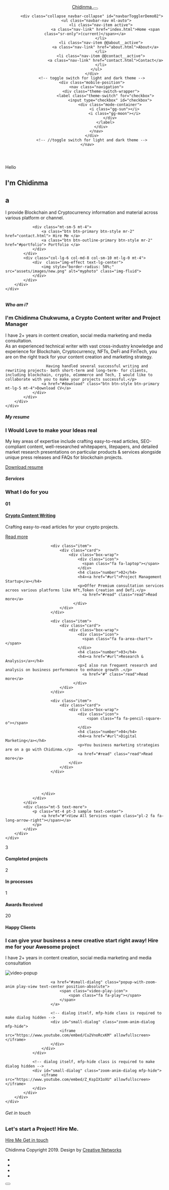 
<!doctype html>
<html lang="en">

<head>
  <!-- Required meta tags -->
  <meta charset="utf-8">
  <meta name="viewport" content="width=device-width, initial-scale=1, shrink-to-fit=no">

  <title>Chidinma Personal Portfolio Category Bootstrap Responsive Website Template</title>

  <!-- google fonts -->  
  <link href="//fonts.googleapis.com/css2?family=Jost:wght@300;400;600&display=swap" rel="stylesheet">

  <!-- Template CSS -->
  <link rel="stylesheet" href="assets/css/style-starter.css">
</head>

<body>
<!-- header -->
<header id="site-header" class="fixed-top">
  <div class="container">
      <nav class="navbar navbar-expand-lg stroke">
          <a class="navbar-brand" href="index.html">
              <span class="fa fa-laptop"></span> Chidinma
          </a>
          <!-- if logo is image enable this   
      <a class="navbar-brand" href="#index.html">
          <img src="image-path" alt="Your logo" title="Your logo" style="height:35px;" />
      </a> -->
          <button class="navbar-toggler  collapsed bg-gradient" type="button" data-toggle="collapse"
              data-target="#navbarTogglerDemo02" aria-controls="navbarTogglerDemo02" aria-expanded="false"
              aria-label="Toggle navigation">
              <span class="navbar-toggler-icon fa icon-expand fa-bars"></span>
              <span class="navbar-toggler-icon fa icon-close fa-times"></span>
              </span>
          </button>

          <div class="collapse navbar-collapse" id="navbarTogglerDemo02">
              <ul class="navbar-nav ml-auto">
                  <li class="nav-item active">
                      <a class="nav-link" href="index.html">Home <span class="sr-only">(current)</span></a>
                  </li>
                  <li class="nav-item @@about__active">
                      <a class="nav-link" href="about.html">About</a>
                  </li>
                  <li class="nav-item @@contact__active">
                      <a class="nav-link" href="contact.html">Contact</a>
                  </li>
              </ul>
          </div>
          <!-- toggle switch for light and dark theme -->
          <div class="mobile-position">
              <nav class="navigation">
                  <div class="theme-switch-wrapper">
                      <label class="theme-switch" for="checkbox">
                          <input type="checkbox" id="checkbox">
                          <div class="mode-container">
                              <i class="gg-sun"></i>
                              <i class="gg-moon"></i>
                          </div>
                      </label>
                  </div>
              </nav>
          </div>
          <!-- //toggle switch for light and dark theme -->
      </nav>
  </div>
</header>
<!-- //header -->

<!-- banner section -->
<section id="home" class="w3l-banner py-5">
    <div class="container">
        <div class="row align-items-center">
            <div class="col-lg-6 col-sm-12 mt-lg-0 mt-4">
                <span class="title-small">Hello</span>
                <h1 class="mb-2 title"> <span>I'm</span> Chidinma  </h1>
                <h1 class="mb-4 title"> a <span class="typed-text"></span><span class="cursor">&nbsp</span></h1>
                <p>I provide Blockchain and Cryptocurrency information and material across various platform or channel.</p>
                
                <div class="mt-sm-5 mt-4">
                    <a class="btn btn-primary btn-style mr-2" href="contact.html"> Hire Me </a>
                    <a class="btn btn-outline-primary btn-style mr-2" href="#portfolio"> Portfolio </a>
                </div>
            </div>
            <div class="col-lg-6 col-md-8 col-sm-10 mt-lg-0 mt-4">
                <div  class="img-effect text-lg-center">
                    <img style="border-radius: 50%;" src="assets/images/new.png" alt="myphoto" class="img-fluid">
                </div>
            </div>
        </div>
    </div>
</section>
<!-- //banner section -->

<!-- home page about section -->
<section class="w3l-index3" id="about">
    <div class="midd-w3 py-5">
        <div class="container py-lg-5 py-md-3">
            <div class="row">
                <div class="col-lg-4">
                    <div class="position-relative">
                        <img src="assets/images/me.jpeg" alt="" class="radius-image img-fluid">
                    </div>
                </div>
                <div class="col-lg-8 mt-lg-0 mt-5">
                    <h5 class="title-small mb-2">Who am i?</h5>
                    <h3 class="title-big">I'm Chidinma Chukwuma, a Crypto Content writer and Project Manager</h3>
                    <p class="mt-4"> I have 2+ years in content creation, social media marketing and media consultation.<br>
                      As an experienced technical writer with vast cross-industry knowledge and experience for Blockchain, Cryptocurrency, NFTs, DeFi and FinTech, you are on the right track for your content creation and marketing strategy.

                      Having handled several successful writing and rewriting projects- both short-term and long-term- for clients, including blockchain, crypto, eCommerce and Tech, I would like to collaborate with you to make your projects successful.</p>
                    <a href="#download" class="btn btn-style btn-primary mt-lg-5 mt-4">Download CV</a>
                </div>
            </div>
        </div>
    </div>
</section>
<!-- //home page about section -->

<!-- home page second section -->
<div class="py-5 w3l-resume">
    <div class="container py-lg-5 py-3">
        <h5 class="title-small mb-2"> My resume</h5>
        <h3 class="title-big mb-4">I Would Love to make your Ideas real </h3>
        <p>My key areas of expertise include crafting easy-to-read articles, SEO-compliant content, well-researched whitepapers, litepapers, and detailed market research presentations on particular products & services alongside unique press releases and FAQs for blockchain projects.
        </p>
        <div class="mt-5">
            <a href="#" class="btn btn-style btn-primary">Download resume</a>
        </div>
    </div>
</div>
<!-- //home page second section -->

<!-- home page services section -->
<section class="w3l-services">
    <div class="blog py-5" id="services">
        <div class="container py-lg-5">
            <h5 class="title-small text-center">Services</h5>
            <h3 class="title-big text-center mb-sm-5 mb-4">What I do for you</h3>
            <div class="row">
                <div class="col-md-12 mx-auto pr-2">
                    <div class="owl-two owl-carousel owl-theme">
                        <div class="item">
                            <div class="card">
                                <div class="box-wrap">
                                    <div class="icon">
                                        <span class="fa fa-pencil-square-o"></span>
                                    </div>
                                    <h4 class="number">01</h4>
                                    <h4><a href="#url">Crypto Content Writing</a></h4>
                                    <p>Crafting easy-to-read articles for your crypto projects.</p>
                                    <a href="#" class="read">Read more</a>
                                </div>
                            </div>
                        </div>

                        <div class="item">
                            <div class="card">
                                <div class="box-wrap">
                                    <div class="icon">
                                      <span class="fa fa-laptop"></span>
                                    </div>
                                    <h4 class="number">02</h4>
                                    <h4><a href="#url">Project Management Startup</a></h4>
                                    <p>Offer Premium consultation services acroos various platforms like Nft,Token Creation and Defi.</p>
                                      <a href="#read" class="read">Read more</a>
                                  </div>
                            </div>
                        </div>

                        <div class="item">
                            <div class="card">
                                <div class="box-wrap">
                                    <div class="icon">
                                      <span class="fa fa-area-chart"></span>
                                    </div>
                                    <h4 class="number">03</h4>
                                    <h4><a href="#url">Research & Analysis</a></h4>
                                    <p>I also run frequent research and analysis on business performance to enhance growth .</p>
                                      <a href="#" class="read">Read more</a>
                                  </div>
                            </div>
                        </div>

                        <div class="item">
                            <div class="card">
                                <div class="box-wrap">
                                    <div class="icon">
                                        <span class="fa fa-pencil-square-o"></span>
                                    </div>
                                    <h4 class="number">04</h4>
                                    <h4><a href="#url">Digital Marketing</a></h4>
                                    <p>You business marketing strategies are on a go with Chidinma.</p>
                                    <a href="#read" class="read">Read more</a>
                                </div>
                            </div>
                        </div>

                        

                        
                    </div>
                </div>
            </div>
            <div class="mt-5 text-more">
                <p class="mt-4 pt-3 sample text-center">
                    <a href="#">View All Services <span class="pl-2 fa fa-long-arrow-right"></span></a>
                </p>
            </div>
        </div>
    </div>
</section>
<!-- //home page services section -->

<!-- stats -->
<section class="w3l-stats py-lg-5 py-4" id="stats">
    <div class="gallery-inner container py-md-5 py-4">
        <div class="row stats-con">
            <div class="col-sm-3 col-6 stats_info counter_grid">
                <span class="fa fa-laptop"></span>
                <p class="counter">3</p>
                <h4>Completed projects</h4>
            </div>
            <div class="col-sm-3 col-6 stats_info counter_grid1">
                <span class="fa fa-hourglass-end"></span>
                <p class="counter">2</p>
                <h4>In processes</h4>
            </div>
            <div class="col-sm-3 col-6 stats_info counter_grid mt-sm-0 mt-5">
                <span class="fa fa-gift"></span>
                <p class="counter">1</p>
                <h4>Awards Received</h4>
            </div>
            <div class="col-sm-3 col-6 stats_info counter_grid2 mt-sm-0 mt-5">
                <span class="fa fa-smile-o"></span>
                <p class="counter">20</p>
                <h4>Happy Clients</h4>
            </div>
        </div>
    </div>
</section>
<!-- //stats -->
<!-- testimonials -->
<!--<section class="w3l-clients" id="clients">
    
    <div class="cusrtomer-layout py-5">
        <div class="container py-lg-5 py-md-4">
            <div class="heading text-center mx-auto">
                <h6 class="title-small text-center">Testimonials</h6>
                <h3 class="title-big mb-md-5 mb-4">What my clients think about Me </h3>
            </div>
           
            <div class="testimonial-width">
                <div id="owl-demo1" class="owl-carousel owl-theme mb-4">
                    <div class="item">
                        <div class="testimonial-content">
                            <div class="testimonial">
                                <blockquote>
                                    <q>Lorem ipsum dolor sit amet consectetur adipisicing elit. Velit beatae laudantium
                                        voluptate rem ullam dolore nisi voluptatibus esse quasi, doloribus tempora.
                                        Dolores molestias adipisci dolor sit amet!.</q>
                                </blockquote>
                                <div class="testi-des">
                                    <div class="test-img"><img src="assets/images/team1.jpg" class="img-fluid" alt="client-img">
                                    </div>
                                    <div class="peopl align-self">
                                        <h3>John wilson</h3>
                                        <p class="indentity">Seattle, Washington</p>
                                    </div>
                                </div>
                            </div>
                        </div>
                    </div>
                    <div class="item">
                        <div class="testimonial-content">
                            <div class="testimonial">
                                <blockquote>
                                    <q>Lorem ipsum dolor sit amet consectetur adipisicing elit. Velit beatae laudantium
                                        voluptate rem ullam dolore nisi voluptatibus esse quasi, doloribus tempora.
                                        Dolores molestias adipisci dolor sit amet!.</q>
                                </blockquote>
                                <div class="testi-des">
                                    <div class="test-img"><img src="assets/images/team2.jpg" class="img-fluid" alt="client-img">
                                    </div>
                                    <div class="peopl align-self">
                                        <h3>Julia sakura</h3>
                                        <p class="indentity">Seattle, Washington</p>
                                    </div>
                                </div>
                            </div>
                        </div>
                    </div>
                    <div class="item">
                        <div class="testimonial-content">
                            <div class="testimonial">
                                <blockquote>
                                    <q>Lorem ipsum dolor sit amet consectetur adipisicing elit. Velit beatae laudantium
                                        voluptate rem ullam dolore nisi voluptatibus esse quasi, doloribus tempora.
                                        Dolores molestias adipisci dolor sit amet!.</q>
                                </blockquote>
                                <div class="testi-des">
                                    <div class="test-img"><img src="assets/images/team3.jpg" class="img-fluid" alt="client-img">
                                    </div>
                                    <div class="peopl align-self">
                                        <h3>Roy Linderson</h3>
                                        <p class="indentity">Seattle, Washington</p>
                                    </div>
                                </div>
                            </div>
                        </div>
                    </div>
                    <div class="item">
                        <div class="testimonial-content">
                            <div class="testimonial">
                                <blockquote>
                                    <q>Lorem ipsum dolor sit amet consectetur adipisicing elit. Velit beatae laudantium
                                        voluptate rem ullam dolore nisi voluptatibus esse quasi, doloribus tempora.
                                        Dolores molestias adipisci dolor sit amet!.</q>
                                </blockquote>
                                <div class="testi-des">
                                    <div class="test-img"><img src="assets/images/team4.jpg" class="img-fluid" alt="client-img">
                                    </div>
                                    <div class="peopl align-self">
                                        <h3>Mike Thyson</h3>
                                        <p class="indentity">Seattle, Washington</p>
                                    </div>
                                </div>
                            </div>
                        </div>
                    </div>
                    <div class="item">
                        <div class="testimonial-content">
                            <div class="testimonial">
                                <blockquote>
                                    <q>Lorem ipsum dolor sit amet consectetur adipisicing elit. Velit beatae laudantium
                                        voluptate rem ullam dolore nisi voluptatibus esse quasi, doloribus tempora.
                                        Dolores molestias adipisci dolor sit amet!.</q>
                                </blockquote>
                                <div class="testi-des">
                                    <div class="test-img"><img src="assets/images/team2.jpg" class="img-fluid" alt="client-img">
                                    </div>
                                    <div class="peopl align-self">
                                        <h3>Laura gill</h3>
                                        <p class="indentity">Seattle, Washington</p>
                                    </div>
                                </div>
                            </div>
                        </div>
                    </div>
                    <div class="item">
                        <div class="testimonial-content">
                            <div class="testimonial">
                                <blockquote>
                                    <q>Lorem ipsum dolor sit amet consectetur adipisicing elit. Velit beatae laudantium
                                        voluptate rem ullam dolore nisi voluptatibus esse quasi, doloribus tempora.
                                        Dolores molestias adipisci dolor sit amet!.</q>
                                </blockquote>
                                <div class="testi-des">
                                    <div class="test-img"><img src="assets/images/team3.jpg" class="img-fluid" alt="client-img">
                                    </div>
                                    <div class="peopl align-self">
                                        <h3>Smith Johnson</h3>
                                        <p class="indentity">Seattle, Washington</p>
                                    </div>
                                </div>
                            </div>
                        </div>
                    </div>
                </div>
            </div>
        </div>
       
    </div>
    
</section> -->


<!-- home page video popup section -->
<section class="w3l-index5" id="about">
    <div class="new-block py-5">
        <div class="container py-lg-5">
            <div class="middle-section text-center">
                <div class="section-width">
                    <h3 class="title-big">I can give your business a new creative start right away! Hire me for your
                        Awesome project</h3>
                    <p class="mt-3"> I have 2+ years in content creation, social media marketing and media consultation</p>
                </div>
                <div class="history-info mt-5">
                    <div class="position-relative">
                        <img src="assets/images/bg.jpg" class="img-fluid radius-image video-popup-image"
                            alt="video-popup">

                        <a href="#small-dialog" class="popup-with-zoom-anim play-view text-center position-absolute">
                            <span class="video-play-icon">
                                <span class="fa fa-play"></span>
                            </span>
                        </a>

                        <!-- dialog itself, mfp-hide class is required to make dialog hidden -->
                        <div id="small-dialog" class="zoom-anim-dialog mfp-hide">
                            <iframe src="https://www.youtube.com/embed/Cu2VnoRcxKM" allowfullscreen></iframe>
                        </div>
                    </div>
                </div>

                <!-- dialog itself, mfp-hide class is required to make dialog hidden -->
                <div id="small-dialog" class="zoom-anim-dialog mfp-hide">
                    <iframe src="https://www.youtube.com/embed/Z_KspIX1oXU" allowfullscreen></iframe>
                </div>
            </div>
        </div>
    </div>
</section>
<!-- //home page video popup section -->

 <!-- freelance hire me -->
 <section class="w3l-grid-quote text-center py-5">
   <div class="container py-3">
     <h6 class="title-small">Get in touch</h6>
     <h3 class="title-big mb-md-5 mb-4">Let's start a Project! Hire Me.</h3>
     <a href="contact.html" class="btn btn-style btn-primary mr-2">Hire Me </a>
     <a href="contact.html" class="btn btn-style btn-outline-primary">Get in touch</a>
   </div>
 </section>
 <!-- //freelance hire me -->
 
<!-- Footer -->
<section class="w3l-footer py-sm-5 py-4">
  <div class="container">
    <div class="footer-content">
      <div class="row">
        <div class="col-lg-8 footer-left">
          <p class="m-0">Chidinma Copyright 2019. Design by <a href="#">Creative Networks</a></p>
        </div>
        <div class="col-lg-4 footer-right text-lg-right text-center mt-lg-0 mt-3">
          <ul class="social m-0 p-0">
            <li><a href="#facebook"><span class="fa fa-facebook-official"></span></a></li>
            <li><a href="#linkedin"><span class="fa fa-linkedin-square"></span></a></li>
            <li><a href="#instagram"><span class="fa fa-instagram"></span></a></li>
            <li><a href="#twitter"><span class="fa fa-twitter"></span></a></li>
          </ul>
        </div>
      </div>
    </div>
  </div>

  <!-- move top -->
  <button onclick="topFunction()" id="movetop" title="Go to top">
    <span class="fa fa-angle-up"></span>
  </button>
  <script>
    // When the user scrolls down 20px from the top of the document, show the button
    window.onscroll = function () {
      scrollFunction()
    };

    function scrollFunction() {
      if (document.body.scrollTop > 20 || document.documentElement.scrollTop > 20) {
        document.getElementById("movetop").style.display = "block";
      } else {
        document.getElementById("movetop").style.display = "none";
      }
    }

    // When the user clicks on the button, scroll to the top of the document
    function topFunction() {
      document.body.scrollTop = 0;
      document.documentElement.scrollTop = 0;
    }
  </script>
  <!-- /move top -->
</section>
<!-- //Footer -->

<!-- all js scripts and files here -->

<script src="assets/js/theme-change.js"></script><!-- theme switch js (light and dark)-->

<script src="assets/js/jquery-3.3.1.min.js"></script><!-- default jQuery -->

<!-- /typig-text-->
<script>
  const typedTextSpan = document.querySelector(".typed-text");
  const cursorSpan = document.querySelector(".cursor");

  const textArray = ["Content Writer", "Project Manager", "Blockchain Artist"];
  const typingDelay = 200;
  const erasingDelay = 10;
  const newTextDelay = 100; // Delay between current and next text
  let textArrayIndex = 0;
  let charIndex = 0;

  function type() {
    if (charIndex < textArray[textArrayIndex].length) {
      if (!cursorSpan.classList.contains("typing")) cursorSpan.classList.add("typing");
      typedTextSpan.textContent += textArray[textArrayIndex].charAt(charIndex);
      charIndex++;
      setTimeout(type, typingDelay);
    } else {
      cursorSpan.classList.remove("typing");
      setTimeout(erase, newTextDelay);
    }
  }

  function erase() {
    if (charIndex > 0) {
      // add class 'typing' if there's none
      if (!cursorSpan.classList.contains("typing")) {
        cursorSpan.classList.add("typing");
      }
      typedTextSpan.textContent = textArray[textArrayIndex].substring(0, 0);
      charIndex--;
      setTimeout(erase, erasingDelay);
    } else {
      cursorSpan.classList.remove("typing");
      textArrayIndex++;
      if (textArrayIndex >= textArray.length) textArrayIndex = 0;
      setTimeout(type, typingDelay);
    }
  }

  document.addEventListener("DOMContentLoaded", function () { // On DOM Load initiate the effect
    if (textArray.length) setTimeout(type, newTextDelay + 250);
  });
</script>
<!-- //typig-text-->

<!-- services owlcarousel -->
<script src="assets/js/owl.carousel.js"></script>

<!-- script for services -->
<script>
  $(document).ready(function () {
    $('.owl-two').owlCarousel({
      loop: true,
      margin: 30,
      nav: false,
      responsiveClass: true,
      autoplay: false,
      autoplayTimeout: 5000,
      autoplaySpeed: 1000,
      autoplayHoverPause: false,
      responsive: {
        0: {
          items: 1,
          nav: false
        },
        480: {
          items: 1,
          nav: false
        },
        700: {
          items: 1,
          nav: false
        },
        1090: {
          items: 3,
          nav: false
        }
      }
    })
  })
</script>
<!-- //script for services -->

<!-- script for tesimonials carousel slider -->
<script>
  $(document).ready(function () {
    $("#owl-demo1").owlCarousel({
      loop: true,
      margin: 20,
      nav: false,
      responsiveClass: true,
      responsive: {
        0: {
          items: 1,
          nav: false
        },
        736: {
          items: 1,
          nav: false
        },
        1000: {
          items: 2,
          nav: false,
          loop: false
        }
      }
    })
  })
</script>
<!-- //script for tesimonials carousel slider -->

<!-- video popup -->
<script src="assets/js/jquery.magnific-popup.min.js"></script>
<script>
  $(document).ready(function () {
    $('.popup-with-zoom-anim').magnificPopup({
      type: 'inline',

      fixedContentPos: false,
      fixedBgPos: true,

      overflowY: 'auto',

      closeBtnInside: true,
      preloader: false,

      midClick: true,
      removalDelay: 300,
      mainClass: 'my-mfp-zoom-in'
    });

    $('.popup-with-move-anim').magnificPopup({
      type: 'inline',

      fixedContentPos: false,
      fixedBgPos: true,

      overflowY: 'auto',

      closeBtnInside: true,
      preloader: false,

      midClick: true,
      removalDelay: 300,
      mainClass: 'my-mfp-slide-bottom'
    });
  });
</script>
<!-- //video popup -->

<!-- stats number counter-->
<script src="assets/js/jquery.waypoints.min.js"></script>
<script src="assets/js/jquery.countup.js"></script>
<script>
  $('.counter').countUp();
</script>
<!-- //stats number counter -->

<!-- disable body scroll which navbar is in active -->
<script>
  $(function () {
    $('.navbar-toggler').click(function () {
      $('body').toggleClass('noscroll');
    })
  });
</script>
<!-- disable body scroll which navbar is in active -->

<!--/MENU-JS-->
<script>
  $(window).on("scroll", function () {
    var scroll = $(window).scrollTop();

    if (scroll >= 80) {
      $("#site-header").addClass("nav-fixed");
    } else {
      $("#site-header").removeClass("nav-fixed");
    }
  });

  //Main navigation Active Class Add Remove
  $(".navbar-toggler").on("click", function () {
    $("header").toggleClass("active");
  });
  $(document).on("ready", function () {
    if ($(window).width() > 991) {
      $("header").removeClass("active");
    }
    $(window).on("resize", function () {
      if ($(window).width() > 991) {
        $("header").removeClass("active");
      }
    });
  });
</script>
<!--//MENU-JS-->

<!-- bootstrap js -->
<script src="assets/js/bootstrap.min.js"></script>

</body>

</html>
